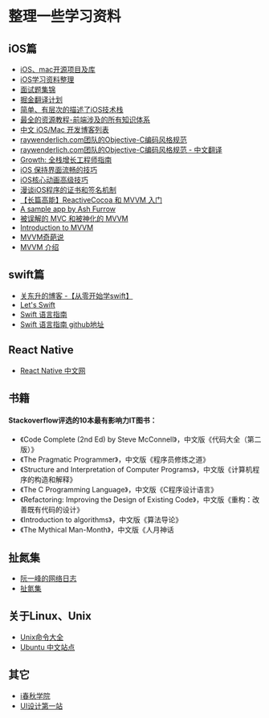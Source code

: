 # 整理一些学习资料

## iOS篇
- [iOS、mac开源项目及库](https://github.com/Tim9Liu9/TimLiu-iOS)
- [iOS学习资料整理](https://github.com/Aufree/trip-to-iOS)
- [面试题集锦](https://github.com/ChenYilong/iOSInterviewQuestions)
- [掘金翻译计划](https://github.com/xitu/gold-miner)
- [简单、有层次的描述了iOS技术栈](https://github.com/liuminqian/iOSTechShare)
- [最全的资源教程-前端涉及的所有知识体系](https://github.com/AutumnsWind/Front-end-tutorial)
- [中文 iOS/Mac 开发博客列表](https://github.com/tangqiaoboy/iOSBlogCN)
- [raywenderlich.com团队的Objective-C编码风格规范](https://github.com/raywenderlich/objective-c-style-guide)
- [raywenderlich.com团队的Objective-C编码风格规范 - 中文翻译](http://www.csdn.net/article/2015-06-01/2824818-objective-c-style-guide)
- [Growth: 全栈增长工程师指南
](https://github.com/phodal/growth-ebook)
- [iOS 保持界面流畅的技巧](http://blog.ibireme.com/2015/11/12/smooth_user_interfaces_for_ios/)
- [iOS核心动画高级技巧](https://zsisme.gitbooks.io/ios-/content/index.html)
- [漫谈iOS程序的证书和签名机制](http://www.pchou.info/ios/2015/12/14/ios-certification-and-code-sign.html)
- [【长篇高能】ReactiveCocoa 和 MVVM 入门](http://www.cocoachina.com/ios/20150526/11930.html)
- [A sample app by Ash Furrow](https://github.com/AshFurrow/C-41)
- [被误解的 MVC 和被神化的 MVVM](http://blog.devtang.com/2015/11/02/mvc-and-mvvm/#u6784_u9020_ViewModel)
- [Introduction to MVVM](https://www.objc.io/issues/13-architecture/mvvm/)
- [MVVM奇葩说](http://www.olinone.com/?p=510)
- [MVVM 介绍](http://objccn.io/issue-13-1/)

## swift篇
- [关东升的博客 -【从零开始学swift】](http://blog.csdn.net/tonny_guan/article/list/1)
- [Let's Swift](http://letsswift.com/)
- [Swift 语言指南](http://dev.swiftguide.cn/)
- [Swift 语言指南 github地址](https://github.com/ipader/SwiftGuide)

## React Native
- [React Native 中文网](http://reactnative.cn/)

## 书籍
#### Stackoverflow评选的10本最有影响力IT图书：
- 《Code Complete (2nd Ed) by Steve McConnell》，中文版《代码大全（第二版）》
- 《The Pragmatic Programmer》，中文版《程序员修炼之道》
- 《Structure and Interpretation of Computer Programs》，中文版《计算机程序的构造和解释》
- 《The C Programming Language》，中文版《C程序设计语言》
- 《Refactoring: Improving the Design of Existing Code》，中文版《重构：改善既有代码的设计》
- 《Introduction to algorithms》，中文版《算法导论》
- 《The Mythical Man-Month》，中文版《人月神话


## 扯氮集
- [阮一峰的网络日志](http://www.ruanyifeng.com/blog/)
- [扯氮集](http://weiwuhui.com/)

## 关于Linux、Unix
- [Unix命令大全](http://wiki.ubuntu.org.cn/Unix%E5%91%BD%E4%BB%A4%E5%A4%A7%E5%85%A8)
- [Ubuntu 中文站点](http://wiki.ubuntu.org.cn/%E9%A6%96%E9%A1%B5)

## 其它
- [i春秋学院](http://www.ichunqiu.com/main)
- [UI设计第一站](http://www.ui001.com/)